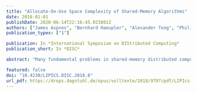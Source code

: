 ```yaml
---
title: "Allocate-On-Use Space Complexity of Shared-Memory Algorithms"
date: 2018-01-01
publishDate: 2020-06-14T22:16:45.023801Z
authors: ["James Aspnes", "Bernhard Haeupler", "Alexander Tong", "Philipp Woelfel"]
publication_types: ["1"]

publication: In *International Symposium on DIStributed Computing*
publication_short: In *DISC*

abstract: "Many fundamental problems in shared-memory distributed computing, including mutual exclusion [8], consensus [18], and implementations of many sequential objects [14], are known to require linear space in the worst case. However, these lower bounds all work by constructing particular executions for any given algorithm that may be both very long and very improbable. The significance of these bounds is justified by an assumption that any space that is used in some execution must be allocated for all executions. This assumption is not consistent with the storage allocation mechanisms of actual practical systems."

featured: false
doi: "10.4230/LIPICS.DISC.2018.8"
url_pdf: https://drops.dagstuhl.de/opus/volltexte/2018/9797/pdf/LIPIcs-DISC-2018-8.pdf
---
```


